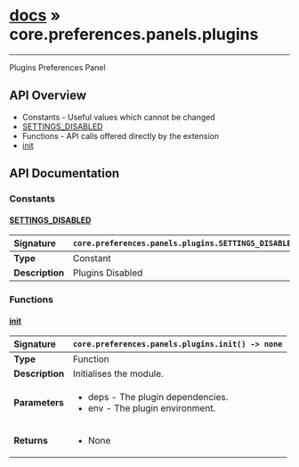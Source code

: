 # [docs](index.md) » core.preferences.panels.plugins
---

Plugins Preferences Panel

## API Overview
* Constants - Useful values which cannot be changed
 * [SETTINGS_DISABLED](#settings_disabled)
* Functions - API calls offered directly by the extension
 * [init](#init)

## API Documentation

### Constants

#### [SETTINGS_DISABLED](#settings_disabled)
| <span style="float: left;">**Signature**</span> | <span style="float: left;">`core.preferences.panels.plugins.SETTINGS_DISABLED` </span>                                                          |
| -----------------------------------------------------|---------------------------------------------------------------------------------------------------------|
| **Type**                                             | Constant                                                                                         |
| **Description**                                      | Plugins Disabled                                                                                         |

### Functions

#### [init](#init)
| <span style="float: left;">**Signature**</span> | <span style="float: left;">`core.preferences.panels.plugins.init() -> none` </span>                                                          |
| -----------------------------------------------------|---------------------------------------------------------------------------------------------------------|
| **Type**                                             | Function                                                                                         |
| **Description**                                      | Initialises the module.                                                                                         |
| **Parameters**                                       | <ul><li>deps - The plugin dependencies.</li><li>env  - The plugin environment.</li></ul> |
| **Returns**                                          | <ul><li>None</li></ul>          |

